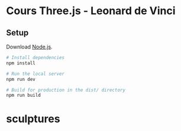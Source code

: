 # Cours Three.js - Leonard de Vinci 

## Setup
Download [Node.js](https://nodejs.org/en/download/).

``` bash
# Install dependencies 
npm install

# Run the local server 
npm run dev

# Build for production in the dist/ directory
npm run build
```
# sculptures
